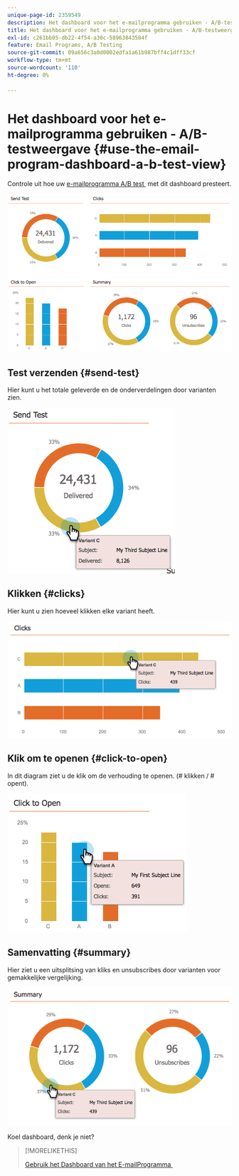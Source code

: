 ```yaml
---
unique-page-id: 2359549
description: Het dashboard voor het e-mailprogramma gebruiken - A/B-testweergave - Marketo Docs - Productdocumentatie
title: Het dashboard voor het e-mailprogramma gebruiken - A/B-testweergave
exl-id: c261bb05-db22-4f54-a30c-58963843584f
feature: Email Programs, A/B Testing
source-git-commit: 09a656c3a0d0002edfa1a61b987bff4c1dff33cf
workflow-type: tm+mt
source-wordcount: '110'
ht-degree: 0%

---
```


# Het dashboard voor het e-mailprogramma gebruiken - A/B-testweergave {#use-the-email-program-dashboard-a-b-test-view}

Controle uit hoe uw [&#x200B; e-mailprogramma A/B test &#x200B;](/help/marketo/product-docs/email-marketing/email-programs/email-program-actions/email-test-a-b-test/add-an-a-b-test.md) met dit dashboard presteert.

![](assets/image2014-9-12-16-3a14-3a28.png)

## Test verzenden {#send-test}

Hier kunt u het totale geleverde en de onderverdelingen door varianten zien.

![](assets/image2014-9-12-16-3a16-3a2.png)

## Klikken {#clicks}

Hier kunt u zien hoeveel klikken elke variant heeft.

![](assets/image2014-9-12-16-3a16-3a20.png)

## Klik om te openen {#click-to-open}

In dit diagram ziet u de klik om de verhouding te openen. (# klikken / # opent).

![](assets/image2014-9-12-16-3a16-3a36.png)

## Samenvatting {#summary}

Hier ziet u een uitsplitsing van kliks en unsubscribes door varianten voor gemakkelijke vergelijking.

![](assets/image2014-9-12-16-3a16-3a45.png)

Koel dashboard, denk je niet?

>[!MORELIKETHIS]
>
>[&#x200B; Gebruik het Dashboard van het E-mailProgramma &#x200B;](/help/marketo/product-docs/email-marketing/email-programs/email-program-data/use-the-email-program-dashboard.md)
